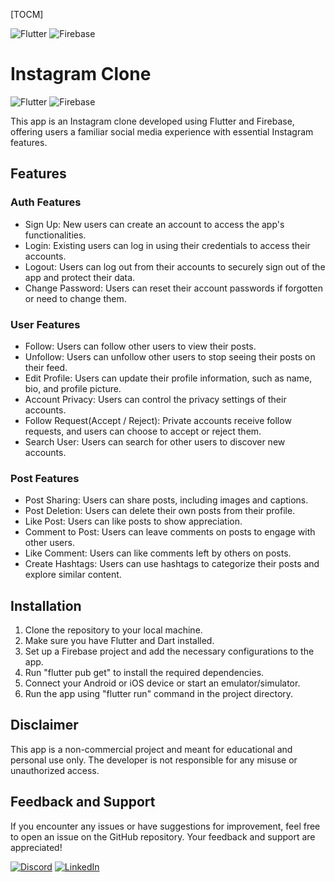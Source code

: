 
[TOCM]

![Flutter](https://img.shields.io/badge/Flutter-%2302569B.svg?style=for-the-badge&logo=Flutter&logoColor=white)
![Firebase](https://img.shields.io/badge/firebase-%23039BE5.svg?style=for-the-badge&logo=firebase)

# Instagram Clone

![Flutter](https://img.shields.io/badge/Flutter-%5E3.7.12-blue)
![Firebase](https://img.shields.io/badge/Firebase-orange)

This app is an Instagram clone developed using Flutter and Firebase, offering users a familiar social media experience with essential Instagram features.

## Features

### Auth Features

- Sign Up: New users can create an account to access the app's functionalities.
- Login: Existing users can log in using their credentials to access their accounts.
- Logout: Users can log out from their accounts to securely sign out of the app and protect their data.
- Change Password: Users can reset their account passwords if forgotten or need to change them.

### User Features

- Follow: Users can follow other users to view their posts.
- Unfollow: Users can unfollow other users to stop seeing their posts on their feed.
- Edit Profile: Users can update their profile information, such as name, bio, and profile picture.
- Account Privacy: Users can control the privacy settings of their accounts.
- Follow Request(Accept / Reject): Private accounts receive follow requests, and users can choose to accept or reject them.
- Search User: Users can search for other users to discover new accounts.

### Post Features

- Post Sharing: Users can share posts, including images and captions.
- Post Deletion: Users can delete their own posts from their profile.
- Like Post: Users can like posts to show appreciation.
- Comment to Post: Users can leave comments on posts to engage with other users.
- Like Comment: Users can like comments left by others on posts.
- Create Hashtags: Users can use hashtags to categorize their posts and explore similar content.

## Installation

1. Clone the repository to your local machine.
2. Make sure you have Flutter and Dart installed.
3. Set up a Firebase project and add the necessary configurations to the app.
4. Run "flutter pub get" to install the required dependencies.
5. Connect your Android or iOS device or start an emulator/simulator.
6. Run the app using "flutter run" command in the project directory.

## Disclaimer

This app is a non-commercial project and meant for educational and personal use only. The developer is not responsible for any misuse or unauthorized access.

## Feedback and Support

If you encounter any issues or have suggestions for improvement, feel free to open an issue on the GitHub repository. Your feedback and support are appreciated!

[![Discord](https://img.shields.io/badge/Discord-%235865F2.svg?style=for-the-badge&logo=discord&logoColor=white)](https://discordapp.com/users/402485716061257728)
[![LinkedIn](https://img.shields.io/badge/linkedin-%230077B5.svg?style=for-the-badge&logo=linkedin&logoColor=white)](https://www.linkedin.com/in/atakan-kar/)

